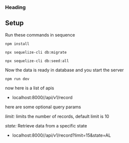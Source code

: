 ### Heading

## Setup

Run these commands in sequence 

`npm install`

`npx sequelize-cli db:migrate`

`npx sequelize-cli db:seed:all`


Now the data is ready in database and you start the server

`npm run dev`

now here is a list of apis

- localhost:8000//api/v1/record

here are some optional query params

*limit:* limits the number of records, default limit is 10 

*state:* Retrieve data from a specific state

- localhost:8000//api/v1/record?limit=15&state=AL


